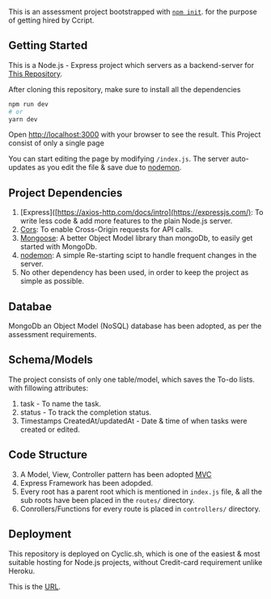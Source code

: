 This is an assessment project bootstrapped with [`npm init`](https://nodejs.org/en). for the purpose of getting hired by Ccript.

## Getting Started

This is a Node.js - Express project which servers as a backend-server for [This Repository](https://github.com/dev-status-200/ccript-client).

After cloning this repository, make sure to install all the dependencies

```bash
npm run dev
# or
yarn dev
```

Open [http://localhost:3000](http://localhost:3000) with your browser to see the result.
This Project consist of only a single page

You can start editing the page by modifying `/index.js`. The server auto-updates as you edit the file & save due to [nodemon]([[https://v1.tailwindcss.com/](https://mongoosejs.com/](https://www.npmjs.com/package/nodemon))).

## Project Dependencies

1. [Express]([https://axios-http.com/docs/intro](https://expressjs.com/): To write less code & add more features to the plain Node.js server.
2. [Cors]([https://momentjs.com/](https://www.npmjs.com/package/cors)): To enable Cross-Origin requests for API calls.
3. [Mongoose]([https://v1.tailwindcss.com/](https://mongoosejs.com/)): A better Object Model library than mongoDb, to easily get started with MongoDb.
3. [nodemon]([[https://v1.tailwindcss.com/](https://mongoosejs.com/](https://www.npmjs.com/package/nodemon))): A simple Re-starting scipt to handle frequent changes in the server.
4. No other dependency has been used, in order to keep the project as simple as possible.

## Databae

MongoDb an Object Model (NoSQL) database has been adopted, as per the assessment requirements.

## Schema/Models

The project consists of only one table/model, which saves the To-do lists. with fillowing attributes:
1. task - To name the task.
2. status - To track the completion status.
3. Timestamps CreatedAt/updatedAt - Date & time of when tasks were created or edited.

## Code Structure

3. A Model, View, Controller pattern has been adopted [MVC](https://www.codecademy.com/article/mvc)
1. Express Framework has been adopded.
2. Every root has a parent root which is mentioned in `index.js` file, & all the sub roots have been placed in the `routes/` directory.
4. Conrollers/Functions for every route is placed in `controllers/` directory.

## Deployment

This repository is deployed on Cyclic.sh, which is one of the easiest & most suitable hosting for Node.js projects, without Credit-card requirement unlike Heroku.

This is the [URL](https://cute-lime-cygnet-veil.cyclic.app).
